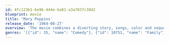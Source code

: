 ```yaml
---
id: 4fc123b1-6e96-444e-ba81-a3a7037c38d2
blueprint: movie
title: 'Mary Poppins'
release_date: '1964-08-27'
overview: 'The movie combines a diverting story, songs, color and sequences of live action blended with the movements of animated figures. Mary Poppins is a kind of Super-nanny who flies in with her umbrella in response to the request of the Banks children and proceeds to put things right with the aid of her rather extraordinary magical powers before flying off again.'
genres: '[{"id": 35, "name": "Comedy"}, {"id": 10751, "name": "Family"}, {"id": 14, "name": "Fantasy"}]'
---
```

